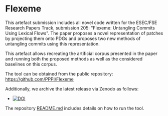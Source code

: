 # Flexeme

This artefact submission includes all novel code written for the ESEC/FSE Research Papers Track, submission 205: "Flexeme: Untangling Commits Using Lexical Flows".
The paper proposes a novel representation of patches by projecting them onto PDGs and proposes two new methods of untangling commits using this representation.

This artefact allows recreating the artificial corpus presented in the paper and running both the proposed methods as well as the considered baselines on this corpus.

The tool can be obtained from the public repository: https://github.com/PPPI/Flexeme

Additionally, we archive the latest release via Zenodo as follows:
- [![DOI](https://zenodo.org/badge/265828516.svg)](https://zenodo.org/badge/latestdoi/265828516)

The repository [README.md](https://github.com/PPPI/Flexeme/blob/master/README.MD) includes details on how to run the tool.
